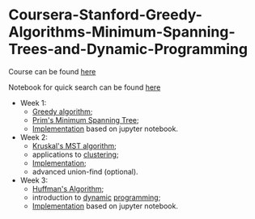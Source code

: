 # Coursera-Stanford-Greedy-Algorithms-Minimum-Spanning-Trees-and-Dynamic-Programming

Course can be found [here](https://www.coursera.org/learn/algorithms-greedy)

Notebook for quick search can be found [here]()

- Week 1: 
  - [Greedy algorithm](https://github.com/SSQ/Coursera-Stanford-Greedy-Algorithms-Minimum-Spanning-Trees-and-Dynamic-Programming/blob/master/Lecture%20Slides/19.2-algo2-greedy-sched2-typed.pdf);
  - [Prim's Minimum Spanning Tree](https://github.com/SSQ/Coursera-Stanford-Greedy-Algorithms-Minimum-Spanning-Trees-and-Dynamic-Programming/blob/master/Lecture%20Slides/20.2-algo2-greedy-mst2-typed.pdf);
  - [Implementation](https://github.com/SSQ/Coursera-Stanford-Greedy-Algorithms-Minimum-Spanning-Trees-and-Dynamic-Programming/tree/master/Programming%20Assignment%201) based on jupyter notebook.
- Week 2: 
  - [Kruskal's MST algorithm](https://github.com/SSQ/Coursera-Stanford-Greedy-Algorithms-Minimum-Spanning-Trees-and-Dynamic-Programming/blob/master/Lecture%20Slides/21.1-algo2-greedy-kruskal1-typed.pdf);
  - applications to [clustering](https://github.com/SSQ/Coursera-Stanford-Greedy-Algorithms-Minimum-Spanning-Trees-and-Dynamic-Programming/blob/master/Lecture%20Slides/22.1-algo2-greedy-kruskal5-typed.pdf);
  - [Implementation]();
  - advanced union-find (optional).
- Week 3: 
  - [Huffman's Algorithm](https://github.com/SSQ/Coursera-Stanford-Greedy-Algorithms-Minimum-Spanning-Trees-and-Dynamic-Programming/blob/master/Lecture%20Slides/24.3-algo2-greedy-huffman3-typed.pdf); 
  - introduction to [dynamic](https://github.com/SSQ/Coursera-Stanford-Greedy-Algorithms-Minimum-Spanning-Trees-and-Dynamic-Programming/blob/master/Lecture%20Slides/25.3-algo2-dp-wis3-typed.pdf) [programming](https://github.com/SSQ/Coursera-Stanford-Greedy-Algorithms-Minimum-Spanning-Trees-and-Dynamic-Programming/blob/master/Lecture%20Slides/25.4-algo2-dp-wis4-typed.pdf);
  - [Implementation](https://github.com/SSQ/Coursera-Stanford-Greedy-Algorithms-Minimum-Spanning-Trees-and-Dynamic-Programming/tree/master/Programming%20Assignment%203) based on jupyter notebook.
